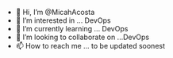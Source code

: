 - 👋 Hi, I’m @MicahAcosta
- 👀 I’m interested in ... DevOps
- 🌱 I’m currently learning ... DevOps
- 💞️ I’m looking to collaborate on ...DevOps
- 📫 How to reach me ... to be updated soonest

<!---
MicahAcosta/MicahAcosta is a ✨ special ✨ repository because its `README.md` (this file) appears on your GitHub profile.
You can click the Preview link to take a look at your changes.
--->
